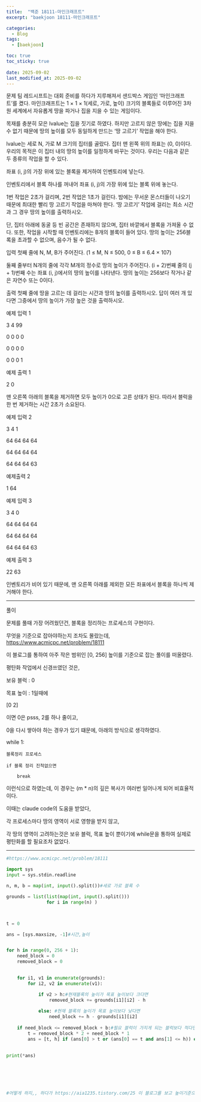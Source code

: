 ```yaml
---
title:  "백준 18111-마인크래프트"
excerpt: "baekjoon 18111-마인크래프트"

categories:
  - Blog
tags:
  - [baekjoon]

toc: true
toc_sticky: true
 
date: 2025-09-02
last_modified_at: 2025-09-02
---
```



문제
팀 레드시프트는 대회 준비를 하다가 지루해져서 샌드박스 게임인 ‘마인크래프트’를 켰다. 마인크래프트는 1 × 1 × 1(세로, 가로, 높이) 크기의 블록들로 이루어진 3차원 세계에서 자유롭게 땅을 파거나 집을 지을 수 있는 게임이다.


목재를 충분히 모은 lvalue는 집을 짓기로 하였다. 하지만 고르지 않은 땅에는 집을 지을 수 없기 때문에 땅의 높이를 모두 동일하게 만드는 ‘땅 고르기’ 작업을 해야 한다.


lvalue는 세로 N, 가로 M 크기의 집터를 골랐다. 집터 맨 왼쪽 위의 좌표는 (0, 0)이다. 우리의 목적은 이 집터 내의 땅의 높이를 일정하게 바꾸는 것이다. 우리는 다음과 같은 두 종류의 작업을 할 수 있다.


좌표 (i, j)의 가장 위에 있는 블록을 제거하여 인벤토리에 넣는다.


인벤토리에서 블록 하나를 꺼내어 좌표 (i, j)의 가장 위에 있는 블록 위에 놓는다.


1번 작업은 2초가 걸리며, 2번 작업은 1초가 걸린다. 밤에는 무서운 몬스터들이 나오기 때문에 최대한 빨리 땅 고르기 작업을 마쳐야 한다. ‘땅 고르기’ 작업에 걸리는 최소 시간과 그 경우 땅의 높이를 출력하시오.

단, 집터 아래에 동굴 등 빈 공간은 존재하지 않으며, 집터 바깥에서 블록을 가져올 수 없다. 또한, 작업을 시작할 때 인벤토리에는 B개의 블록이 들어 있다. 땅의 높이는 256블록을 초과할 수 없으며, 음수가 될 수 없다.

입력
첫째 줄에 N, M, B가 주어진다. (1 ≤ M, N ≤ 500, 0 ≤ B ≤ 6.4 × 107)

둘째 줄부터 N개의 줄에 각각 M개의 정수로 땅의 높이가 주어진다. (i + 2)번째 줄의 (j + 1)번째 수는 좌표 (i, j)에서의 땅의 높이를 나타낸다. 땅의 높이는 256보다 작거나 같은 자연수 또는 0이다.

출력
첫째 줄에 땅을 고르는 데 걸리는 시간과 땅의 높이를 출력하시오. 답이 여러 개 있다면 그중에서 땅의 높이가 가장 높은 것을 출력하시오.

예제 입력 1 


3 4 99


0 0 0 0


0 0 0 0


0 0 0 1


예제 출력 1 


2 0


맨 오른쪽 아래의 블록을 제거하면 모두 높이가 0으로 고른 상태가 된다. 따라서 블럭을 한 번 제거하는 시간 2초가 소요된다.

예제 입력 2 


3 4 1


64 64 64 64


64 64 64 64


64 64 64 63


예제출력 2 


1 64


예제 입력 3 


3 4 0


64 64 64 64


64 64 64 64


64 64 64 63


예제 출력 3 


22 63


인벤토리가 비어 있기 때문에, 맨 오른쪽 아래를 제외한 모든 좌표에서 블록을 하나씩 제거해야 한다.

---
풀이 


문제를 풀때 가장 어려웠던건, 블록을 정리하는 프로세스의 구현이다.

무엇을 기준으로 잡아야하는지 조차도 몰랐는데, https://www.acmicpc.net/problem/18111

이 블로그를 통하여  아주 작은 범위인 [0, 256] 높이를 기준으로 잡는 풀이를 떠올렸다.

평탄화 작업에서 신경쓰였던 것은,

보유 블럭 : 0

목표 높이 : 1일때에

[0 2]

이면 0은 psss, 2를 하나 줄이고,

0을 다시 쌓아야 하는 경우가 있기 떄문에, 아래의 방식으로 생각하였다.

while 1:

    블록정리 프로세스

    if 블록 정리 진척없으면

        break

이런식으로 하였는데, 이 경우는 (m * n)의 깊은 복사가 여러번 일어나게 되어 비효율적이다.



이때는 claude code의 도움을 받았다,

각 프로세스마다 땅의 영역이 서로 영향을 받지 않고, 

각 땅의 영역이 고려하는것은 보유 블럭, 목표 높이 뿐이기에 while문을 통하여 실제로 평탄화를 할 필요조차 없었다.


---
```python
#https://www.acmicpc.net/problem/18111

import sys
input = sys.stdin.readline

n, m, b = map(int, input().split())#세로 가로 블록 수

grounds = list(list(map(int, input().split()))
               for i in range(n) )



t = 0

ans = [sys.maxsize, -1]#시간,높이


for h in range(0, 256 + 1):
    need_block = 0
    removed_block = 0
    

    for i1, v1 in enumerate(grounds):
        for i2, v2 in enumerate(v1):

            if v2 > h:#현재블록의 높이가 목표 높이보다 크다면 
                removed_block += grounds[i1][i2] - h
            
            else: #현재 블록의 높이가 목표 높이보다 낮다면
                need_block += h - grounds[i1][i2]
    
    if need_block <= removed_block + b:#필요 블럭이 가지게 되는 블럭보다 적다면, 즉 h에 도달하는것이 가능하다면
        t = removed_block * 2 + need_block * 1
        ans = [t, h] if (ans[0] > t or (ans[0] == t and ans[1] <= h)) else ans
                
    
print(*ans)




    

#어떻게 하지,, 하다가 https://aia1235.tistory.com/25 이 블로그를 보고 높이기준으로 하는 발상을 떠올림

```
